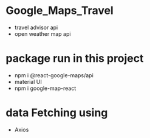 # Google_Maps_Travel

- travel advisor api
- open weather map api

# package run in this project

- npm i @react-google-maps/api
- material UI
- npm i google-map-react

# data Fetching using

- Axios

#
